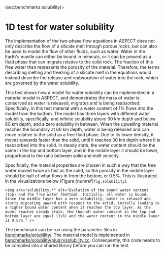 (sec:benchmarks:solubility)=
# 1D test for water solubility

The implementation of the two-phase flow equations in ASPECT does not only describe
the flow of a silicate melt through porous rocks, but can also be used to model the
flow of other fluids, such as water. Water in the Earth's mantle can either be bound
in minerals, or it can be present as a fluid phase that can migrate relative to the
solid rock. The fraction of this free water then represents the porosity of the
material. Therefore, the terms describing melting and freezing of a silicate melt
in the equations would instead describe the release and reabsorption of water into
the rock, which are governed by the water solubility.

This test shows how a model for water solubility can be implemented in a material
model in ASPECT, and demonstrates the mass of water is conserved as water is released,
migrates and is being reabsorbed. Specifically, in this test material with a water
content of 1\% flows into the model from the bottom. The model has three layers with
different water solubility, specifically, and infinite solubility above 30 km depth
and below 60 km depth, and a zero solubility in between. When the upwelling material
reaches the boundary at 60 km depth, water is being released and can move relative to
the solid as a free fluid phase. Due to its lower density, it moves upwards faster than
the solid, until it reaches 30 km depth where it is reabsorbed into the solid. In
steady state, the water content should be the same in the top and bottom layer, and in
the middle layer it should be lower, proportional to the ratio between solid and melt
velocity.

Specifically, the material properties are chosen in such a way that the free water
moved twice as fast as the solid, so the porosity in the middle layer should be half
of what flows in from the bottom, or 0.5\%. This is illustrated in the visualizations
below (Figure {numref}`fig:solubility`).

```{figure-md} fig:solubility
<img src="solubility.*" alt="Evolution of the bound water content (top) and the free water (bottom). Initially, all water is bound. Since the middle layer has a zero solubility, water is relased and starts migrating upward with respect to the solid, initally leading to a higher bound water content when it reaches the top layer. As the model reaches steady state, the (bound) water content in the top and bottom layer are equal (1\%) and the water content in the middle layer is 0.5\%." />
```

The benchmark can be run using the parameter files in
[benchmarks/solubility/](https://github.com/geodynamics/aspect/blob/main/benchmarks/solubility).
The material model is implemented in [benchmarks/solubility/plugin/solubility.cc](https://github.com/geodynamics/aspect/blob/main/benchmarks/solubility/plugin/solubility.cc). Consequently, this code needs to be compiled into a shared library before you can run the test.


``` {literalinclude} ./solubility.prm
```

